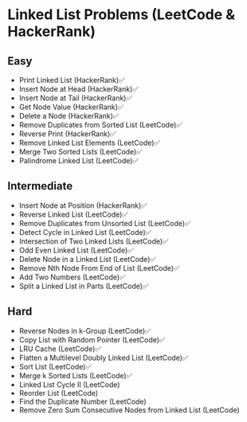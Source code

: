 # Linked List Problems (LeetCode & HackerRank)

## Easy
- Print Linked List (HackerRank)✅
- Insert Node at Head (HackerRank)✅
- Insert Node at Tail (HackerRank)✅
- Get Node Value (HackerRank)✅
- Delete a Node (HackerRank)✅
- Remove Duplicates from Sorted List (LeetCode)✅
- Reverse Print (HackerRank)✅
- Remove Linked List Elements (LeetCode)✅
- Merge Two Sorted Lists (LeetCode)✅
- Palindrome Linked List (LeetCode)✅

## Intermediate
- Insert Node at Position (HackerRank)✅
- Reverse Linked List (LeetCode)✅
- Remove Duplicates from Unsorted List (LeetCode)✅
- Detect Cycle in Linked List (LeetCode)✅
- Intersection of Two Linked Lists (LeetCode)✅
- Odd Even Linked List (LeetCode)✅
- Delete Node in a Linked List (LeetCode)✅
- Remove Nth Node From End of List (LeetCode)✅
- Add Two Numbers (LeetCode)✅
- Split a Linked List in Parts (LeetCode)✅

## Hard
- Reverse Nodes in k-Group (LeetCode)✅
- Copy List with Random Pointer (LeetCode)✅
- LRU Cache (LeetCode)✅
- Flatten a Multilevel Doubly Linked List (LeetCode)✅
- Sort List (LeetCode)✅
- Merge k Sorted Lists (LeetCode)✅
- Linked List Cycle II (LeetCode)
- Reorder List (LeetCode)
- Find the Duplicate Number (LeetCode)
- Remove Zero Sum Consecutive Nodes from Linked List (LeetCode)